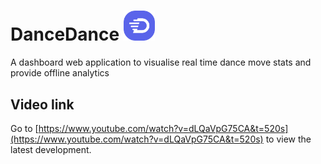 # DanceDance <img src="DanceOnLogo.svg" width="50">


A dashboard web application to visualise real time dance move stats and provide offline analytics

## Video link
Go to [https://www.youtube.com/watch?v=dLQaVpG75CA&t=520s](https://www.youtube.com/watch?v=dLQaVpG75CA&t=520s) to view the latest development.
